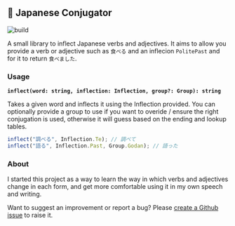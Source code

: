 ## 🔰 Japanese Conjugator

![build](https://github.com/surreptus/japanese-conjugator/actions/workflows/build.yml/badge.svg)

A small library to inflect Japanese verbs and adjectives. It aims to allow you provide a verb or adjective such as `食べる` and an inflecion `PolitePast` and for it to return `食べました`.

### Usage

**`inflect(word: string, inflection: Inflection, group?: Group): string`**

Takes a given word and inflects it using the Inflection provided. You can optionally provide a group to use if you want to overide / ensure the right conjugation is used, otherwise it will guess based on the ending and lookup tables.

```ts
inflect("調べる", Inflection.Te); // 調べて
inflect("語る", Inflection.Past, Group.Godan); // 語った
```

### About

I started this project as a way to learn the way in which verbs and adjectives change in each form, and get more comfortable using it in my own speech and writing.

Want to suggest an improvement or report a bug? Please [create a Github issue](https://github.com/surreptus/japanese-conjugator/issues/new) to raise it.
